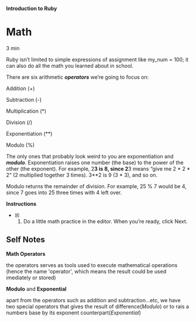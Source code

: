 **Introduction to Ruby**

# Math

3 min

Ruby isn’t limited to simple expressions of assignment like my_num = 100; it can also do all the math you learned about in school.

There are six arithmetic ***operators*** we’re going to focus on:

Addition (+)

Subtraction (-)

Multiplication (*)

Division (/)

Exponentiation (**)

Modulo (%)

The only ones that probably look weird to you are exponentiation and ***modulo***. Exponentiation raises one number (the base) to the power of the other (the exponent). For example, 2**3 is 8, since 2**3 means “give me 2 * 2 * 2“ (2 multiplied together 3 times). 3**2 is 9 (3 * 3), and so on.

Modulo returns the remainder of division. For example, 25 % 7 would be 4, since 7 goes into 25 three times with 4 left over.

**Instructions**

- [x] 1. Do a little math practice in the editor. When you’re ready, click Next.


## Self Notes 

**Math Operators**

the operators serves as tools used to execute mathematical operations (hence the name 'operator', which means the result could be used imediately or stored)

**Modulo** and **Exponential**

apart from the operators such as addition and subtraction...etc, we have two special operators that gives the result of difference(*Modulo*) or to rais a numbers base by its exponent counterpart(*Exponential*)